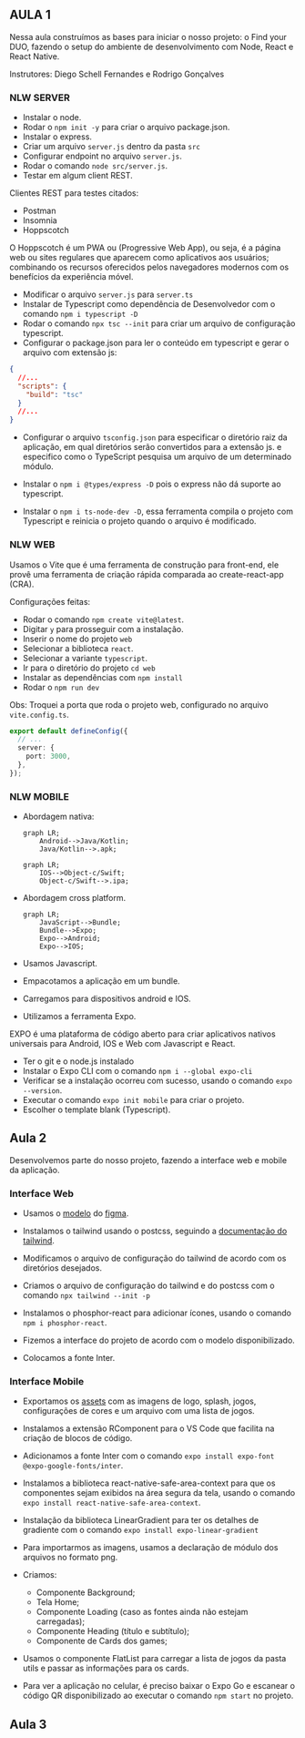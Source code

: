 ## AULA 1

Nessa aula construímos as bases para iniciar o nosso projeto: o Find your DUO, fazendo o setup do ambiente de desenvolvimento com Node, React e React Native.

Instrutores: Diego Schell Fernandes e Rodrigo Gonçalves

### NLW SERVER

- Instalar o node.
- Rodar o `npm init -y` para criar o arquivo package.json.
- Instalar o express.
- Criar um arquivo `server.js` dentro da pasta `src`
- Configurar endpoint no arquivo `server.js`.
- Rodar o comando `node src/server.js`.
- Testar em algum client REST.

Clientes REST para testes citados:

- Postman
- Insomnia
- Hoppscotch

O Hoppscotch é um PWA ou (Progressive Web App), ou seja, é a página web ou sites regulares que aparecem como aplicativos aos usuários; combinando os recursos oferecidos pelos navegadores modernos com os benefícios da experiência móvel.

- Modificar o arquivo `server.js` para `server.ts`
- Instalar de Typescript como dependência de Desenvolvedor com o comando `npm i typescript -D`
- Rodar o comando `npx tsc --init` para criar um arquivo de configuração typescript.
- Configurar o package.json para ler o conteúdo em typescript e gerar o arquivo com extensão js:

```json
{
  //...
  "scripts": {
    "build": "tsc"
  }
  //...
}
```

- Configurar o arquivo `tsconfig.json` para especificar o diretório raiz da aplicação, em qual diretórios serão convertidos para a extensão js. e especifico como o TypeScript pesquisa um arquivo de um determinado módulo.

- Instalar o `npm i @types/express -D` pois o express não dá suporte ao typescript.
- Instalar o `npm i ts-node-dev -D`, essa ferramenta compila o projeto com Typescript e reinicia o projeto quando o arquivo é modificado.

### NLW WEB

Usamos o Vite que é uma ferramenta de construção para front-end, ele provê uma ferramenta de criação rápida comparada ao create-react-app (CRA).

Configurações feitas:

- Rodar o comando `npm create vite@latest`.
- Digitar `y` para prosseguir com a instalação.
- Inserir o nome do projeto `web`
- Selecionar a biblioteca `react`.
- Selecionar a variante `typescript`.
- Ir para o diretório do projeto `cd web`
- Instalar as dependências com `npm install`
- Rodar o `npm run dev`

Obs: Troquei a porta que roda o projeto web, configurado no arquivo `vite.config.ts`.

```typescript
export default defineConfig({
  // ...
  server: {
    port: 3000,
  },
});
```

### NLW MOBILE

- Abordagem nativa:

  ```mermaid
  graph LR;
      Android-->Java/Kotlin;
      Java/Kotlin-->.apk;
  ```

  ```mermaid
  graph LR;
      IOS-->Object-c/Swift;
      Object-c/Swift-->.ipa;
  ```

- Abordagem cross platform.

  ```mermaid
  graph LR;
      JavaScript-->Bundle;
      Bundle-->Expo;
      Expo-->Android;
      Expo-->IOS;
  ```

- Usamos Javascript.
- Empacotamos a aplicação em um bundle.
- Carregamos para dispositivos android e IOS.
- Utilizamos a ferramenta Expo.

EXPO é uma plataforma de código aberto para criar aplicativos nativos universais para Android, IOS e Web com Javascript e React.

- Ter o git e o node.js instalado
- Instalar o Expo CLI com o comando `npm i --global expo-cli`
- Verificar se a instalação ocorreu com sucesso, usando o comando `expo --version`.
- Executar o comando `expo init mobile` para criar o projeto.
- Escolher o template blank (Typescript).

## Aula 2

Desenvolvemos parte do nosso projeto, fazendo a interface web e mobile da aplicação.

### Interface Web

- Usamos o [modelo](https://www.figma.com/community/file/1150897317533332617) do [figma](https://www.figma.com/).

- Instalamos o tailwind usando o postcss, seguindo a [documentação do tailwind](https://tailwindcss.com/docs/installation/using-postcss).

- Modificamos o arquivo de configuração do tailwind de acordo com os diretórios desejados.

- Criamos o arquivo de configuração do tailwind e do postcss com o comando `npx tailwind --init -p`

- Instalamos o phosphor-react para adicionar ícones, usando o comando `npm i phosphor-react`.

- Fizemos a interface do projeto de acordo com o modelo disponibilizado.

- Colocamos a fonte Inter.

### Interface Mobile

- Exportamos os [assets](https://drive.google.com/drive/folders/13kZ1SCasn1ZAKkmznieR0IwodH95XLG9) com as imagens de logo, splash, jogos, configurações de cores e um arquivo com uma lista de jogos.

- Instalamos a extensão RComponent para o VS Code que facilita na criação de blocos de código.

- Adicionamos a fonte Inter com o comando `expo install expo-font @expo-google-fonts/inter`.

- Instalamos a biblioteca react-native-safe-area-context para que os componentes sejam exibidos na área segura da tela, usando o comando `expo install react-native-safe-area-context`.

- Instalação da biblioteca LinearGradient para ter os detalhes de gradiente com o comando `expo install expo-linear-gradient`

- Para importarmos as imagens, usamos a declaração de módulo dos arquivos no formato png.

- Criamos:

  - Componente Background;
  - Tela Home;
  - Componente Loading (caso as fontes ainda não estejam carregadas);
  - Componente Heading (título e subtítulo);
  - Componente de Cards dos games;

- Usamos o componente FlatList para carregar a lista de jogos da pasta utils e passar as informações para os cards.

- Para ver a aplicação no celular, é preciso baixar o Expo Go e escanear o código QR disponibilizado ao executar o comando `npm start` no projeto.

## Aula 3
